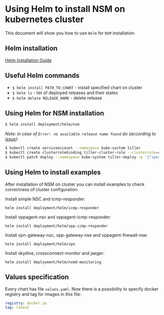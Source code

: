 # Using Helm to install NSM on kubernetes cluster

This document will show you how to use `Helm` for `NSM` installation. 

## Helm installation
[Helm Installation Guide](https://helm.sh/docs/using_helm/#quickstart-guide)

## Useful Helm commands
* `$ helm install PATH_TO_CHART` - install specified chart on cluster
* `$ helm ls` - list of deployed releases and their states
* `$ helm delete RELEASE_NAME` - delete release

## Using Helm for NSM installation
```bash
$ helm install deployment/helm/nsm
```

*Note: in case of `Error: no available release name found` do (according to [issue](https://github.com/helm/helm/issues/4412)):*
```bash
$ kubectl create serviceaccount --namespace kube-system tiller
$ kubectl create clusterrolebinding tiller-cluster-rule --clusterrole=cluster-admin --serviceaccount=kube-system:tiller
$ kubectl patch deploy --namespace kube-system tiller-deploy -p '{"spec":{"template":{"spec":{"serviceAccount":"tiller"}}}}'
```

## Using Helm to install examples
After installation of NSM on cluster you can install examples to check correctness of cluster configuration.

Install simple NSC and icmp-responder:
```
helm install deployment/helm/icmp-responder
```

Install vppagent-nsc and vppagent-icmp-responder:
```
helm install deployment/helm/vpp-icmp-responder
```

Install vpn-gateway-nsc, vpp-gateway-nse and vppagent-firewall-nse:
```
helm install deployment/helm/vpn
```

Install skydive, crossconnect-monitor and jaeger:
```
helm install deployment/helm/nsmd-monitoring
```

## Values specification
Every chart has file `values.yaml`. Now there is a possibility to specify docker registry and tag for images in this file:

```yaml
registry: docker.io
tag: latest
```